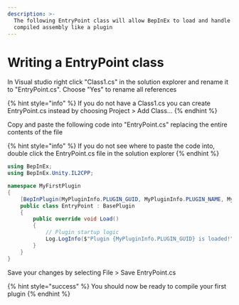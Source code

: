 ```yaml
---
description: >-
  The following EntryPoint class will allow BepInEx to load and handle your
  compiled assembly like a plugin
---
```


# Writing a EntryPoint class

In Visual studio right click "Class1.cs" in the solution explorer and rename it to "EntryPoint.cs". Choose "Yes" to rename all references

{% hint style="info" %}
If you do not have a Class1.cs you can create EntryPoint.cs instead by choosing Project > Add Class...
{% endhint %}

Copy and paste the following code into "EntryPoint.cs" replacing the entire contents of the file

{% hint style="info" %}
If you do not see where to paste the code into, double click the EntryPoint.cs file in the solution explorer
{% endhint %}

```csharp
using BepInEx;
using BepInEx.Unity.IL2CPP;

namespace MyFirstPlugin
{
    [BepInPlugin(MyPluginInfo.PLUGIN_GUID, MyPluginInfo.PLUGIN_NAME, MyPluginInfo.PLUGIN_VERSION)]
    public class EntryPoint : BasePlugin
    {
        public override void Load()
        {
            // Plugin startup logic
            Log.LogInfo($"Plugin {MyPluginInfo.PLUGIN_GUID} is loaded!");
        }
    }
}
```

Save your changes by selecting File > Save EntryPoint.cs

{% hint style="success" %}
You should now be ready to compile your first plugin
{% endhint %}
